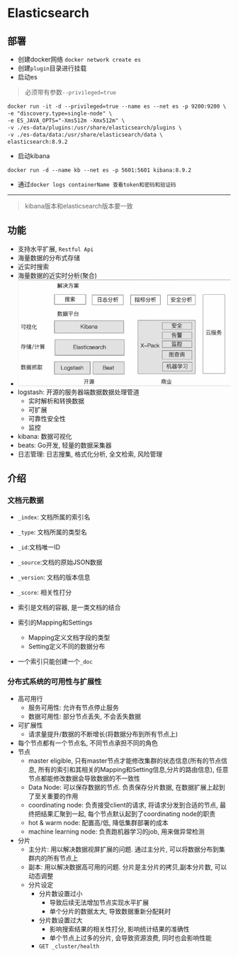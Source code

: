 # Elasticsearch
## 部署
- 创建docker网络
`docker network create es`
- 创建`plugin`目录进行挂载
- 启动es
> 必须带有参数`--privileged=true`
```shell
docker run -it -d --privileged=true --name es --net es -p 9200:9200 \
-e "discovery.type=single-node" \
-e ES_JAVA_OPTS="-Xms512m -Xmx512m" \
-v ./es-data/plugins:/usr/share/elasticsearch/plugins \
-v ./es-data/data:/usr/share/elasticsearch/data \
elasticsearch:8.9.2
```
- 启动kibana
```shell
docker run -d --name kb --net es -p 5601:5601 kibana:8.9.2
```
- 通过`docker logs containerName 查看token和密码和验证码`
-------------------------------
> kibana版本和elasticsearch版本要一致

## 功能
- 支持水平扩展, `Restful Api`
- 海量数据的分布式存储
- 近实时搜索
- 海量数据的近实时分析(聚合)
- ![](../../../images/elastic_stack.png)
- logstash: 开源的服务器端数据数据处理管道
  - 实时解析和转换数据
  - 可扩展
  - 可靠性安全性
  - 监控
- kibana: 数据可视化
- beats: Go开发, 轻量的数据采集器
- 日志管理: 日志搜集, 格式化分析, 全文检索, 风险管理

## 介绍

### 文档元数据
- `_index`: 文档所属的索引名
- `_type`: 文档所属的类型名
- `_id`:文档唯一ID
- `_source`:文档的原始JSON数据
- `_version`: 文档的版本信息
- `_score`: 相关性打分

- 索引是文档的容器, 是一类文档的结合
- 索引的Mapping和Settings
  - Mapping定义文档字段的类型
  - Setting定义不同的数据分布
- 一个索引只能创建一个`_doc`

### 分布式系统的可用性与扩展性
- 高可用行
  - 服务可用性: 允许有节点停止服务
  - 数据可用性: 部分节点丢失, 不会丢失数据
- 可扩展性
  - 请求量提升/数据的不断增长(将数据分布到所有节点上)
- 每个节点都有一个节点名, 不同节点承担不同的角色
- 节点
  - master eligible, 只有master节点才能修改集群的状态信息(所有的节点信息, 所有的索引和其相关的Mapping和Setting信息,分片的路由信息), 任意节点都能修改数据会导致数据的不一致性 
  - Data Node: 可以保存数据的节点. 负责保存分片数据, 在数据扩展上起到了至关重要的作用
  - coordinating node: 负责接受client的请求, 将请求分发到合适的节点, 最终把结果汇聚到一起, 每个节点默认起到了coordinating node的职责
  - hot & warm node: 配置高/低, 降低集群部署的成本
  - machine learning node: 负责跑机器学习的job, 用来做异常检测
- 分片
  - 主分片: 用以解决数据视屏扩展的问题. 通过主分片, 可以将数据分布到集群内的所有节点上
  - 副本: 用以解决数据高可用的问题. 分片是主分片的拷贝,副本分片数, 可以动态调整
  - 分片设定
    - 分片数设置过小
      - 导致后续无法增加节点实现水平扩展
      - 单个分片的数据太大, 导致数据重新分配耗时
    - 分片数设置过大
      - 影响搜索结果的相关性打分, 影响统计结果的准确性
      - 单个节点上过多的分片, 会导致资源浪费, 同时也会影响性能
    - `GET _cluster/health`